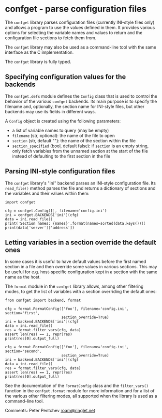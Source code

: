 confget - parse configuration files
===================================

The `confget` library parses configuration files (currently INI-style
files only) and allows a program to use the values defined in them.
It provides various options for selecting the variable names and
values to return and the configuration file sections to fetch them from.

The `confget` library may also be used as a command-line tool with
the same interface as the C implementation.

The `confget` library is fully typed.

Specifying configuration values for the backends
------------------------------------------------

The `confget.defs` module defines the `Config` class that is used to
control the behavior of the various `confget` backends.  Its main
purpose is to specify the filename and, optionally, the section name for
INI-style files, but other backends may use its fields in different ways.

A `Config` object is created using the following parameters:
- a list of variable names to query (may be empty)
- `filename` (str, optional): the name of the file to open
- `section` (str, default ""): the name of the section within the file
- `section_specified` (bool, default false): if `section` is an empty
  string, only fetch variables from the unnamed section at the start of
  the file instead of defaulting to the first section in the file

Parsing INI-style configuration files
-------------------------------------

The `confget` library's "ini" backend parses an INI-style configuration
file.  Its `read_file()` method parses the file and returns a dictionary
of sections and the variables and their values within them:

    import confget
    
    cfg = confget.Config([], filename='config.ini')
    ini = confget.BACKENDS['ini'](cfg)
    data = ini.read_file()
    print('Section names: {names}'.format(names=sorted(data.keys())))
    print(data['server']['address'])

Letting variables in a section override the default ones
--------------------------------------------------------

In some cases it is useful to have default values before the first
named section in a file and then override some values in various
sections.  This may be useful for e.g. host-specific configuration
kept in a section with the same name as the host.

The `format` module in the `confget` library allows, among other
filtering modes, to get the list of variables with a section
overriding the default ones:

    from confget import backend, format

    cfg = format.FormatConfig(['foo'], filename='config.ini', section='first',
                              section_override=True)
    ini = backend.BACKENDS['ini'](cfg)
    data = ini.read_file()
    res = format.filter_vars(cfg, data)
    assert len(res) == 1, repr(res)
    print(res[0].output_full)

    cfg = format.FormatConfig(['foo'], filename='config.ini', section='second',
                              section_override=True)
    ini = backend.BACKENDS['ini'](cfg)
    data = ini.read_file()
    res = format.filter_vars(cfg, data)
    assert len(res) == 1, repr(res)
    print(res[0].output_full)

See the documentation of the `FormatConfig` class and the `filter_vars()`
function in the `confget.format` module for more information and for
a list of the various other filtering modes, all supported when
the library is used as a command-line tool.

Comments: Peter Pentchev <roam@ringlet.net>
